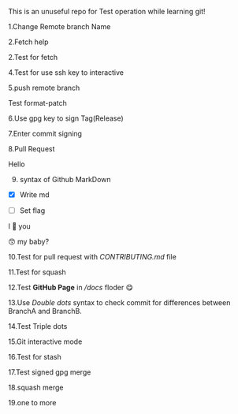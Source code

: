 This is an unuseful repo for Test operation while learning git!

1.Change Remote branch Name

2.Fetch help

2.Test for fetch

4.Test for use ssh key to interactive

5.push remote branch

Test format-patch

6.Use gpg key to sign Tag(Release)

7.Enter commit signing

8.Pull Request

Hello

9. syntax of Github MarkDown

- [X] Write md

- [ ] Set flag

I :eyes: you

:kissing_smiling_eyes: my baby?

10.Test for pull request with *CONTRIBUTING.md* file

11.Test for squash

12.Test **GitHub Page** in */docs* floder :yum:

13.Use *Double dots* syntax to check commit for differences between BranchA and BranchB.

14.Test Triple dots

15.Git interactive mode

16.Test for stash

17.Test signed gpg merge

18.squash merge

19.one to more  
